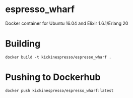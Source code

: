 # espresso_wharf

Docker container for Ubuntu 16.04 and Elixir 1.6.1/Erlang 20


# Building

    docker build -t kickinespresso/espresso_wharf .

# Pushing to Dockerhub

    docker push kickinespresso/espresso_wharf:latest    